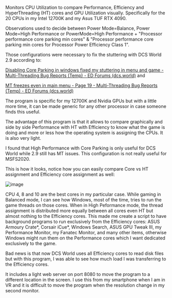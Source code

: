 Monitors CPU Utilization to compare Performance, Efficiency and HyperThreading (HT) cores and GPU Utilization visually.  Specifically for the 20 CPUs in my Intel 12700K and my Asus TUF RTX 4090.   

Observations used to decide between Power Mode=Balance, Power Mode=High Performance or PowerMode=High Performance + "Processor performance core parking min cores" & "Processor performance core parking min cores for Processor Power Efficiency Class 1".

Those configurations were necessary to fix the stuttering with DCS World 2.9 according to:

[Disabling Core Parking in windows fixed my stuttering in menu and game - Multi-Threading Bug Reports (Temp) - ED Forums (dcs.world)](https://forum.dcs.world/topic/335866-disabling-core-parking-in-windows-fixed-my-stuttering-in-menu-and-game/?_fromLogin=1) and

[MT freezes even in main menu - Page 19 - Multi-Threading Bug Reports (Temp) - ED Forums (dcs.world)](https://forum.dcs.world/topic/328792-mt-freezes-even-in-main-menu/page/19/#comment-5318289)

The program is specific for my 12700K and Nvidia GPUs but with a little more time, it can be made generic for any other processor in case someone finds this useful.

The advantage of this program is that it allows to compare graphically and side by side Performance with HT with Efficiency to know what the game is doing and more or less how the operating system is assigning the CPUs.   It is also very light.

I found that High Performance with Core Parking is only useful for DCS World while 2.9 still has MT issues.  This configuration is not really useful for MSFS2020.

This is how it looks, notice how you can easily compare Core vs HT assignment and Efficiency core assignment as well:

![image](https://github.com/rolex20/TelemetryVibShaker/assets/62082564/d75b3043-80e7-4035-ba52-5b54a462ea15)

CPU 4, 8 and 10 are the best cores in my particular case.  While gaming in Balanced mode, I can see how Windows, most of the time, tries to run the game threads on those cores.   When in High Peformance mode, the thread assignment is distributed more equally between all cores even HT but almost nothing to the Efficiency cores.  This made me create a script to have background programs to run exclusively from the Efficiency cores: ASUS Armoury Crate*, Corsair iCue*, Windows Search, ASUS GPU Tweak III, my Performance Monitor, my Fanatec Monitor, and many other items, otherwise Windows might run them on the Performance cores which I want dedicated exclusively to the game.

Bad news is that now DCS World uses all Efficiency cores to read disk files but with this program, I was able to see how much load I was transferring to the Efficiency cores.

It includes a light web server on port 8080 to move the program to a different location in the screen.  I use this from my smartphone when I am in VR and it is difficult to move the program when the resolution change in my second monitor.

